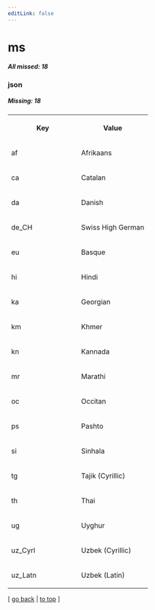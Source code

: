 ```yaml
---
editLink: false
---
```


# ms

##### All missed: 18


### json

##### Missing: 18

<table width="100%">
<tr><th width="50%">

Key

</th><th width="50%">

Value

</th></tr>
<tr><td width="50%">

af

</td><td width="50%">

Afrikaans

</td></tr>
<tr><td width="50%">

ca

</td><td width="50%">

Catalan

</td></tr>
<tr><td width="50%">

da

</td><td width="50%">

Danish

</td></tr>
<tr><td width="50%">

de_CH

</td><td width="50%">

Swiss High German

</td></tr>
<tr><td width="50%">

eu

</td><td width="50%">

Basque

</td></tr>
<tr><td width="50%">

hi

</td><td width="50%">

Hindi

</td></tr>
<tr><td width="50%">

ka

</td><td width="50%">

Georgian

</td></tr>
<tr><td width="50%">

km

</td><td width="50%">

Khmer

</td></tr>
<tr><td width="50%">

kn

</td><td width="50%">

Kannada

</td></tr>
<tr><td width="50%">

mr

</td><td width="50%">

Marathi

</td></tr>
<tr><td width="50%">

oc

</td><td width="50%">

Occitan

</td></tr>
<tr><td width="50%">

ps

</td><td width="50%">

Pashto

</td></tr>
<tr><td width="50%">

si

</td><td width="50%">

Sinhala

</td></tr>
<tr><td width="50%">

tg

</td><td width="50%">

Tajik (Cyrillic)

</td></tr>
<tr><td width="50%">

th

</td><td width="50%">

Thai

</td></tr>
<tr><td width="50%">

ug

</td><td width="50%">

Uyghur

</td></tr>
<tr><td width="50%">

uz_Cyrl

</td><td width="50%">

Uzbek (Cyrillic)

</td></tr>
<tr><td width="50%">

uz_Latn

</td><td width="50%">

Uzbek (Latin)

</td></tr>
</table>

[ [go back](../status.md) | [to top](#) ]

